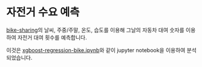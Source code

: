 # 자전거 수요 예측

[bike-sharing](https://github.com/kyopark2014/ML-Algorithms/blob/main/xgboost/README.md#bike-sharing)의 날씨, 주중/주말, 온도, 습도를 이용해 그날의 자동차 대여 숫자를 이용하여 자전거 대여 횟수를 예측합니다.

이것은 [xgboost-regression-bike.ipynb](https://github.com/kyopark2014/ML-Algorithms/blob/main/xgboost/src/xgboost-regression-bike.ipynb)와 같이 jupyter notebook을 이용하여 분석되었습니다.
